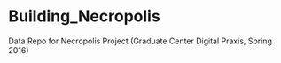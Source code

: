 # Building_Necropolis
Data Repo for Necropolis Project (Graduate Center Digital Praxis, Spring 2016)
